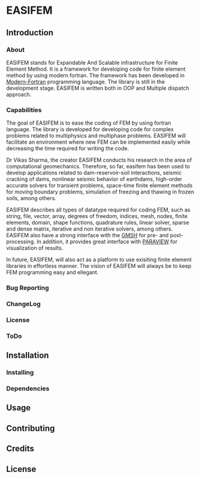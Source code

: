 # EASIFEM

## Introduction

### About

EASIFEM stands for Expandable And Scalable infrastructure for Finite Element Method. It is a framework for developing code for finite element method by using modern fortran. The framework has been developed in [Modern-Fortran](https://fortran-lang.org/) programming language. The library is still in the development stage. EASIFEM is written both in OOP and Multiple dispatch approach.

### Capabilities

The goal of EASIFEM is to ease the coding of FEM by using fortran language. The library is developed for developing code for complex problems related to multiphysics and multiphase problems. EASIFEM will facilitate an environment where new FEM can be implemented easily while decreasing the time required for writing the code. 

Dr Vikas Sharma, the creator EASIFEM conducts his research in the area of computational geomechanics. Therefore, so far, easifem has been used to develop applications related to dam-reservoir-soil interactions, seismic cracking of dams, nonlinear seismic behavior of earthdams, high-order accurate solvers for transient problems, space-time finite element methods for moving boundary problems, simulation of freezing and thawing in frozen soils, among others. 

EASIFEM describes all types of datatype required for coding FEM, such as string, file, vector, array, degrees of freedom, indices, mesh, nodes, finite elements, domain, shape functions, quadrature rules, linear solver, sparse and dense matrix, iterative and non iterative solvers, among others. EASIFEM also have a strong interface with the [GMSH](https://gmsh.info/) for pre- and post- processing. In addition, it provides great interface with [PARAVIEW](https://www.paraview.org/) for visualization of results.

In future, EASIFEM, will also act as a platform to use exisiting finite element libraries in effortless manner. The vision of EASIFEM will always be  to keep  FEM programming easy and ellegant.

### Bug Reporting

### ChangeLog

### License

### ToDo

## Installation

### Installing
### Dependencies

## Usage

## Contributing

## Credits

## License
